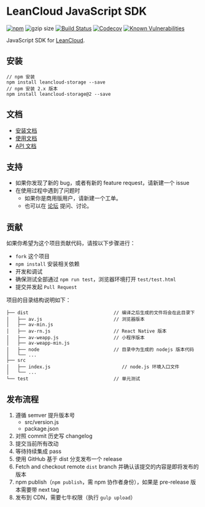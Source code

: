 # LeanCloud JavaScript SDK

[![npm](https://img.shields.io/npm/v/leancloud-storage.svg?style=flat-square)](https://www.npmjs.com/package/leancloud-storage)
![gzip size](http://img.badgesize.io/leancloud/javascript-sdk/dist/dist/av-min.js.svg?compression=gzip&style=flat-square)
[![Build Status](https://img.shields.io/travis/leancloud/javascript-sdk.svg?style=flat-square)](https://travis-ci.org/leancloud/javascript-sdk)
[![Codecov](https://img.shields.io/codecov/c/github/leancloud/javascript-sdk.svg?style=flat-square)](https://codecov.io/github/leancloud/javascript-sdk)
[![Known Vulnerabilities](https://snyk.io/test/github/leancloud/javascript-sdk/badge.svg?style=flat-square)](https://snyk.io/test/github/leancloud/javascript-sdk)

JavaScript SDK for [LeanCloud](http://leancloud.cn/).

## 安装

```
// npm 安装
npm install leancloud-storage --save
// npm 安装 2.x 版本
npm install leancloud-storage@2 --save
```

## 文档

- [安装文档](https://leancloud.cn/docs/sdk_setup-js.html)
- [使用文档](https://leancloud.cn/docs/leanstorage_guide-js.html)
- [API 文档](https://leancloud.github.io/javascript-sdk/docs/)

## 支持

- 如果你发现了新的 bug，或者有新的 feature request，请新建一个 issue
- 在使用过程中遇到了问题时
  - 如果你是商用版用户，请新建一个工单。
  - 也可以在 [论坛](https://forum.leancloud.cn/) 提问、讨论。

## 贡献

如果你希望为这个项目贡献代码，请按以下步骤进行：

- `fork` 这个项目
- `npm install` 安装相关依赖
- 开发和调试
- 确保测试全部通过 `npm run test`，浏览器环境打开 `test/test.html`
- 提交并发起 `Pull Request`

项目的目录结构说明如下：

```
├── dist                               // 编译之后生成的文件将会在此目录下
│   ├── av.js                          // 浏览器版本
│   ├── av-min.js
│   ├── av-rn.js                       // React Native 版本
│   ├── av-weapp.js                    // 小程序版本
│   ├── av-weapp-min.js
│   ├── node                           // 目录中为生成的 nodejs 版本代码
│   └── ...
├── src
│   ├── index.js                          // node.js 环境入口文件
│   └── ...
└── test                               // 单元测试
```

## 发布流程

1. 遵循 semver 提升版本号
   - src/version.js
   - package.json
2. 对照 commit 历史写 changelog
3. 提交当前所有改动
4. 等待持续集成 pass
5. 使用 GitHub 基于 dist 分支发布一个 release
6. Fetch and checkout remote `dist` branch 并确认该提交的内容是即将发布的版本
7. npm publish（`npm publish`，需 npm 协作者身份），如果是 pre-release 版本需要带 next tag
8. 发布到 CDN，需要七牛权限（执行 `gulp upload`）
